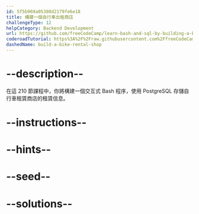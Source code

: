 ```yaml
---
id: 5f5b969a05380d2179fe6e18
title: 構建一個自行車出租商店
challengeType: 12
helpCategory: Backend Development
url: https://github.com/freeCodeCamp/learn-bash-and-sql-by-building-a-bike-rental-shop
coderoadTutorial: https%3A%2F%2Fraw.githubusercontent.com%2FfreeCodeCamp%2Flearn-bash-and-sql-by-building-a-bike-rental-shop%2Fmain%2Ftutorial.json
dashedName: build-a-bike-rental-shop
---
```


# --description--

在這 210 節課程中，你將構建一個交互式 Bash 程序，使用 PostgreSQL 存儲自行車租賃商店的租賃信息。

# --instructions--

# --hints--

# --seed--

# --solutions--
